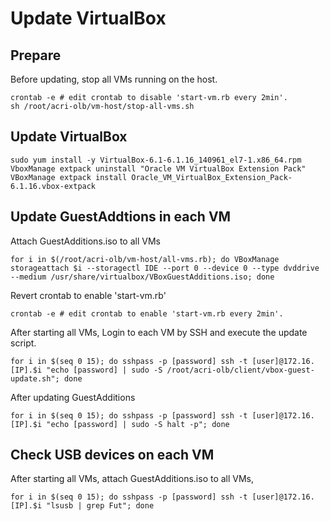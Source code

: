
# Update VirtualBox

## Prepare

Before updating, stop all VMs running on the host.

```
crontab -e # edit crontab to disable 'start-vm.rb every 2min'.
sh /root/acri-olb/vm-host/stop-all-vms.sh
```

## Update VirtualBox

```
sudo yum install -y VirtualBox-6.1-6.1.16_140961_el7-1.x86_64.rpm
VboxManage extpack uninstall "Oracle VM VirtualBox Extension Pack"
VBoxManage extpack install Oracle_VM_VirtualBox_Extension_Pack-6.1.16.vbox-extpack
```

## Update GuestAddtions in each VM

Attach GuestAdditions.iso to all VMs
```
for i in $(/root/acri-olb/vm-host/all-vms.rb); do VBoxManage storageattach $i --storagectl IDE --port 0 --device 0 --type dvddrive --medium /usr/share/virtualbox/VBoxGuestAdditions.iso; done
```

Revert crontab to enable 'start-vm.rb'
```
crontab -e # edit crontab to enable 'start-vm.rb every 2min'.
```

After starting all VMs, Login to each VM by SSH and execute the update script.

```
for i in $(seq 0 15); do sshpass -p [password] ssh -t [user]@172.16.[IP].$i "echo [password] | sudo -S /root/acri-olb/client/vbox-guest-update.sh"; done
```

After updating GuestAdditions

```
for i in $(seq 0 15); do sshpass -p [password] ssh -t [user]@172.16.[IP].$i "echo [password] | sudo -S halt -p"; done
```

## Check USB devices on each VM
After starting all VMs, attach GuestAdditions.iso to all VMs,

```
for i in $(seq 0 15); do sshpass -p [password] ssh -t [user]@172.16.[IP].$i "lsusb | grep Fut"; done
```

